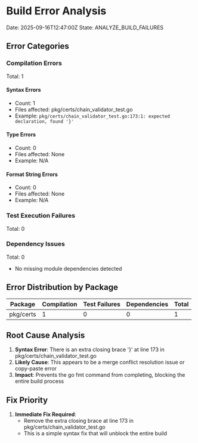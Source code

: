 # Build Error Analysis
Date: 2025-09-16T12:47:00Z
State: ANALYZE_BUILD_FAILURES

## Error Categories

### Compilation Errors
Total: 1

#### Syntax Errors
- Count: 1
- Files affected: pkg/certs/chain_validator_test.go
- Example: `pkg/certs/chain_validator_test.go:173:1: expected declaration, found '}'`

#### Type Errors
- Count: 0
- Files affected: None
- Example: N/A

#### Format String Errors
- Count: 0
- Files affected: None
- Example: N/A

### Test Execution Failures
Total: 0

### Dependency Issues
Total: 0
- No missing module dependencies detected

## Error Distribution by Package
| Package | Compilation | Test Failures | Dependencies | Total |
|---------|-------------|--------------|--------------|-------|
| pkg/certs | 1 | 0 | 0 | 1 |

## Root Cause Analysis
1. **Syntax Error**: There is an extra closing brace '}' at line 173 in pkg/certs/chain_validator_test.go
2. **Likely Cause**: This appears to be a merge conflict resolution issue or copy-paste error
3. **Impact**: Prevents the go fmt command from completing, blocking the entire build process

## Fix Priority
1. **Immediate Fix Required**:
   - Remove the extra closing brace at line 173 in pkg/certs/chain_validator_test.go
   - This is a simple syntax fix that will unblock the entire build
